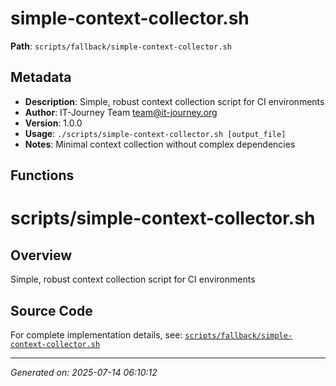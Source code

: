 # simple-context-collector.sh

**Path**: `scripts/fallback/simple-context-collector.sh`

## Metadata

- **Description**: Simple, robust context collection script for CI environments
- **Author**: IT-Journey Team <team@it-journey.org>
- **Version**: 1.0.0
- **Usage**: `./scripts/simple-context-collector.sh [output_file]`
- **Notes**: Minimal context collection without complex dependencies

## Functions

# scripts/simple-context-collector.sh

## Overview

Simple, robust context collection script for CI environments


## Source Code

For complete implementation details, see: [`scripts/fallback/simple-context-collector.sh`](../../scripts/fallback/simple-context-collector.sh)

---
*Generated on: 2025-07-14 06:10:12*
